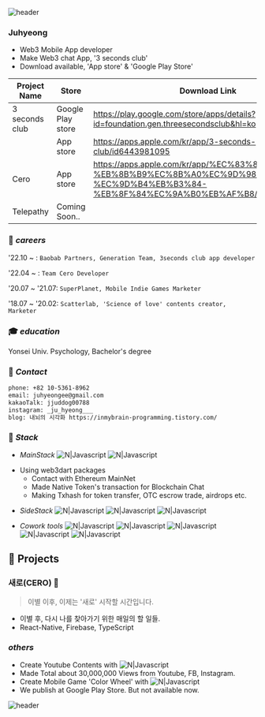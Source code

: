 ![header](https://capsule-render.vercel.app/api?type=Rect&color=auto&height=200&section=header&text=Welcome%20to%20juhyeong.dev.web3&fontSize=40)


### Juhyeong
- Web3 Mobile App developer
- Make Web3 chat App, '3 seconds club' 
- Download available, 'App store' & 'Google Play Store'

| Project Name | Store  | Download Link
| ------ | ------ | --- 
|3 seconds club | Google Play store  | https://play.google.com/store/apps/details?id=foundation.gen.threesecondsclub&hl=ko 
| | App store | https://apps.apple.com/kr/app/3-seconds-club/id6443981095 
Cero | App store | https://apps.apple.com/kr/app/%EC%83%88%EB%A1%9C-%EB%8B%B9%EC%8B%A0%EC%9D%98-%EC%9D%B4%EB%B3%84-%EB%8F%84%EC%9A%B0%EB%AF%B8/id1643866155 |
| Telepathy | Coming Soon..  | 


### 💼 _careers_

'22.10 ~ : `Baobab Partners, Generation Team, 3seconds club app developer `
  
'22.04 ~ : `Team Cero Developer`  
  
'20.07 ~ '21.07: `SuperPlanet, Mobile Indie Games Marketer`  
  
'18.07 ~ '20.02: `Scatterlab, 'Science of love' contents creator, Marketer`  
  

### 🎓 _education_

Yonsei Univ. Psychology, Bachelor's degree


### 📌 _Contact_  

```sh
phone: +82 10-5361-8962
email: juhyeongee@gmail.com
kakaoTalk: jjuddog00788
instagram: _ju_hyeong___
blog: 내뇌의 시각화 https://inmybrain-programming.tistory.com/
```

### 📌 _Stack_
- _MainStack_
![N|Javascript](https://img.shields.io/badge/flutter-02569B?style=for-the-badge&logo=flutter&logoColor=white) ![N|Javascript](https://img.shields.io/badge/dart-0175C2?style=for-the-badge&logo=dart&logoColor=white)
* Using web3dart packages
  * Contact with Ethereum MainNet
  * Made Native Token's transaction for Blockchain Chat
  * Making Txhash for token transfer, OTC escrow trade, airdrops etc.

- _SideStack_
![N|Javascript](https://img.shields.io/badge/TypeScript-3178C6?style=for-the-badge&logo=typeScript&logoColor=white)       ![N|Javascript](https://img.shields.io/badge/React--Native-61DAFB?style=for-the-badge&logo=react&logoColor=white) 
 ![N|Javascript](https://img.shields.io/badge/Firebase-FFCA28?style=for-the-badge&logo=Firebase&logoColor=white) 

- _Cowork tools_
![N|Javascript](https://img.shields.io/badge/Github-181717?style=for-the-badge&logo=Github&logoColor=white)  ![N|Javascript](https://img.shields.io/badge/Notion-000000?style=for-the-badge&logo=Notion&logoColor=white)  ![N|Javascript](https://img.shields.io/badge/Figma-ED1A3A?style=for-the-badge&logo=Figma&logoColor=white) ![N|Javascript](https://img.shields.io/badge/VScode-007ACC?style=for-the-badge&logo=VisualStudioCode&logoColor=white) ![N|Javascript](https://img.shields.io/badge/Git-F05032?style=for-the-badge&logo=Git&logoColor=black)



## 📌 Projects 


### 새로(CERO) 🌱 
> 이별 이후, 이제는 '새로' 시작할 시간입니다. 

- 이별 후, 다시 나를 찾아가기 위한 매일의 할 일들. 
- React-Native, Firebase, TypeScript

###  _others_
- Create Youtube Contents with   ![N|Javascript](https://img.shields.io/badge/Final--Cut--Pro-f0f0f0?style=for-the-badge&logo=&logoColor=silver)
- Made Total about 30,000,000 Views from Youtube, FB, Instagram.
- Create Mobile Game 'Color Wheel' with ![N|Javascript](https://img.shields.io/badge/UnrealEngine-0E1128?style=for-the-badge&logo=UnrealEngine&logoColor=silver) 
- We publish at Google Play Store. But not available now.

![header](https://capsule-render.vercel.app/api?type=Rect&color=auto&height=300&section=footer&text=capsule%20render&fontSize=0)
